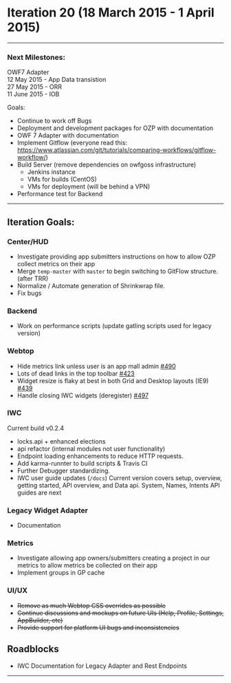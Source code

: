 # Iteration 20 (18 March 2015 - 1 April 2015)

*** 
### Next Milestones:
OWF7 Adapter
<br> 12 May 2015 - App Data transistion
<br>27 May 2015 - ORR
<br>11 June 2015 - IOB

Goals:
* Continue to work off Bugs
* Deployment and development packages for OZP with documentation
* OWF 7 Adapter with documentation
* Implement Gitflow (everyone read this: https://www.atlassian.com/git/tutorials/comparing-workflows/gitflow-workflow/)
* Build Server (remove dependencies on owfgoss infrastructure)
  * Jenkins instance
  * VMs for builds (CentOS)
  * VMs for deployment (will be behind a VPN)
* Performance test for Backend
***

## Iteration Goals:

### Center/HUD
* Investigate providing app submitters instructions on how to allow OZP collect metrics on their app 
* Merge `temp-master` with `master` to begin switching to GitFlow structure. (after TRR)
* Normalize / Automate generation of Shrinkwrap file. 
* Fix bugs

### Backend
* Work on performance scripts (update gatling scripts used for legacy version)

### Webtop
* Hide metrics link unless user is an app mall admin [#490](https://github.com/ozone-development/ozp-webtop/issues/490)
* Lots of dead links in the top toolbar [#423](https://github.com/ozone-development/ozp-webtop/issues/423)
* Widget resize is flaky at best in both Grid and Desktop layouts (IE9) [#439](https://github.com/ozone-development/ozp-webtop/issues/439)
* Handle closing IWC widgets (deregister) [#497](https://github.com/ozone-development/ozp-webtop/issues/497)

### IWC
Current build v0.2.4
* locks.api + enhanced elections
* api refactor (internal modules not user functionality)
* Endpoint loading enhancements to reduce HTTP requests.
* Add karma-runnter to build scripts & Travis CI
* Further Debugger standardizing.
* IWC user guide updates (`/docs`) Current version covers setup, overview, getting started, API overview, and Data api. System, Names, Intents API guides are next

### Legacy Widget Adapter
* Documentation

### Metrics
* Investigate allowing app owners/submitters creating a project in our metrics to allow metrics be collected on their app
* Implement groups in GP cache

### UI/UX
* ~~Remove as much Webtop CSS overrides as possible~~
* ~~Continue discussions and mockups on future UIs (Help, Profile, Settings, AppBuilder, etc)~~
* ~~Provide support for platform UI bugs and inconsistencies~~

## Roadblocks
* IWC Documentation for Legacy Adapter and Rest Endpoints

***